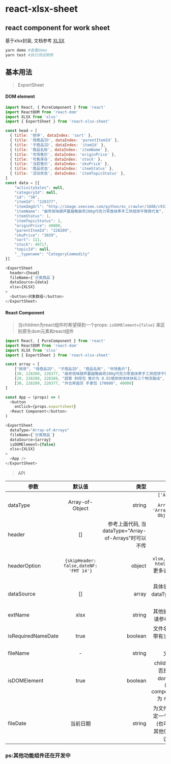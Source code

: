 # react-xlsx-sheet
## react component for work sheet
基于xlsx封装, 文档参考 <a href="https://github.com/SheetJS/js-xlsx/">XLSX</a>

```bash
yarn demo #查看demo
yarn test #执行测试用例
```

## 基本用法
> ExportSheet
#### DOM element

```js
import React, { PureComponent } from 'react'
import ReactDOM from 'react-dom'
import XLSX from 'xlsx'
import { ExportSheet } from 'react-xlsx-sheet'

const head = [
  { title: '排序', dataIndex: 'sort' },
  { title: '母商品ID', dataIndex: 'parentItemId' },
  { title: '子商品ID', dataIndex: 'itemId' },
  { title: '商品名称', dataIndex: 'itemName' },
  { title: '市场售价', dataIndex: 'originPrice' },
  { title: '可售库存', dataIndex: 'stock' },
  { title: '当前售价', dataIndex: 'skuPrice' },
  { title: '商品状态', dataIndex: 'itemStatus' },
  { title: '活动状态', dataIndex: 'itemTopicStatus' },
]
const data = [{
    "activitySales": null,
    "categoryId": null,
    "id": "30",
    "itemId": "228377",
    "itemImgUrl": "http://image.seecsee.com/python/ec_crawler/1688/c93345294ffea88c27cb9e2add3c26d9.jpeg",
    "itemName": "曲奇佰味葫芦蔓越莓曲奇200g巧克力零食抹茶手工烘焙饼干微商代发",
    "itemStatus": 1,
    "itemTopicStatus": 1,
    "originPrice": 40000,
    "parentItemId": "228209",
    "skuPrice": "3039",
    "sort": 111,
    "stock": 40717,
    "topicId": null,
    "__typename": "CategoryCommodity"
}]

<ExportSheet
  header={head}
  fileName={`分类商品`}
  dataSource={data}
  xlsx={XLSX}
>
  <button>对象数组</button>
</ExportSheet>

```
#### React Component
> 当children为react组件时希望得到一个props: ```isDOMElement={false}``` 来区别原生dom元素和react组件
```js
import React, { PureComponent } from 'react'
import ReactDOM from 'react-dom'
import XLSX from 'xlsx'
import { ExportSheet } from 'react-xlsx-sheet'

const array = [
    ["排序", "母商品ID", "子商品ID", "商品名称", "市场售价"],
    [30, 228209, 228377, "曲奇佰味葫芦蔓越莓曲奇200g巧克力零食抹茶手工烘焙饼干微商代发", 40000],
    [29, 228209, 228369, "超管 斜挎包 售价为 0.01哦快快快快快有三个物流路线", 40000],
    [30, 228209, 228377, "外仓库囤货 手拿包 170608", 40000]
]

const App = (props) => (
  <button
    onClick={props.exportsheet}
  >React Component</button>
)

<ExportSheet
  dataType="Array-of-Arrays"
  fileName={`分类商品`}
  dataSource={array}
  isDOMElement={false}
  xlsx={XLSX}
>
  <App />
</ExportSheet>

```
> API

| 参数   |      默认值      |  类型 | 描述 |
|----------|:-------------:|------:|------:|
| dataType |  Array-of-Object | string |``['Array-of-Arrays', 'Array-of-Object']``|
| header |    []   |  参考上面代码, 当dataType="Array-of-Arrays"时可以不传 |-|
| headerOption | ``{skipHeader: false,dateNF: 'FMT 14'}`` |    object |``xlsx, xlsm, txt, html, ods``更多请参考<a href="https://github.com/SheetJS/js-xlsx/">XLSX</a>|
| dataSource | [] |    array | 具体值根据dataType描述 |
| extName | xlsx |    string |其他扩展名请参考xlsx|
| isRequiredNameDate | true |  boolean | 文件名是否带有当前日期 |
| fileName | - |  string | 文件名 |
| isDOMElement | true |  boolean | children是否是基本dom元素(react component 为 ``false``) |
| fileDate | 当前日期 |  string | 为文件名指定一个日期(也可以是其他值), 建议默认 |




### ps:其他功能组件还在开发中
